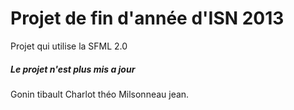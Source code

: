 # Projet de fin d'année d'ISN 2013
Projet qui utilise la SFML 2.0

##### Le projet n'est plus mis a jour

Gonin tibault Charlot théo Milsonneau jean.
